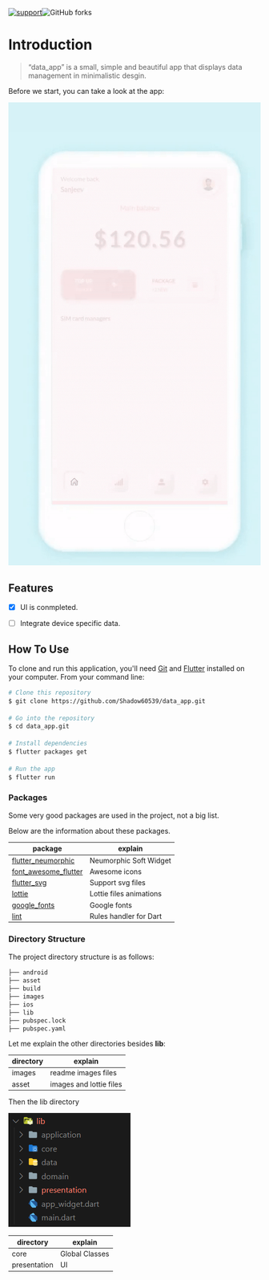 
[![support](https://img.shields.io/badge/plateform-flutter%7Candroid%20studio-9cf?style=for-the-badge&logo=appveyor)](https://github.com/Shadow60539/data_app)![GitHub forks](https://img.shields.io/github/forks/Shadow60539/data_app?style=for-the-badge)

# Introduction

> “data_app”
is a small, simple and beautiful app that displays data management in minimalistic desgin.

Before we start, you can take a look at the app:

![Output sample](images/demo.gif)

## Features

- [x] UI is conmpleted.
- [ ] Integrate device specific data.


## How To Use

To clone and run this application, you'll need [Git](https://git-scm.com) and [Flutter](https://flutter.dev/docs/get-started/install) installed on your computer. From your command line:

```bash
# Clone this repository
$ git clone https://github.com/Shadow60539/data_app.git

# Go into the repository
$ cd data_app.git

# Install dependencies
$ flutter packages get

# Run the app
$ flutter run
```


### Packages


Some very good packages are used in the project, not a big list.


Below are the information about these packages.


package | explain
---|---
[flutter_neumorphic](https://pub.flutter-io.cn/packages/flutter_neumorphic) | Neumorphic Soft Widget
[font_awesome_flutter](https://pub.flutter-io.cn/packages/font_awesome_flutter) | Awesome icons
[flutter_svg](https://pub.flutter-io.cn/packages/flutter_svg) | Support svg files
[lottie](https://pub.flutter-io.cn/packages/lottie) | Lottie files animations
[google_fonts](https://pub.flutter-io.cn/packages/google_fonts) | Google fonts 
[lint](https://pub.flutter-io.cn/packages/lint) | Rules handler for Dart

### Directory Structure

The project directory structure is as follows:

```
├── android
├── asset
├── build
├── images
├── ios
├── lib
├── pubspec.lock
├── pubspec.yaml

```


Let me explain the other directories besides **lib**:

directory | explain
---|---
images | readme images files
asset | images and lottie files

Then the lib directory


![lib](images/lib.png)



directory | explain
---|---
core | Global Classes
presentation | UI

